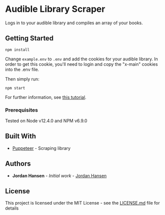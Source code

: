# Audible Library Scraper

Logs in to your audible library and compiles an array of your books.

## Getting Started
```
npm install
```

Change `example.env` to `.env` and add the cookies for your audible library. In order to get this cookie, you'll need to login and copy the "x-main" cookies into the .env file.

Then simply run:

```
npm start
```

For further information, see [this tutorial](https://javascriptwebscrapingguy.com/jordan-scrapes-audible-with-cookies/).

### Prerequisites

Tested on Node v12.4.0 and NPM v6.9.0

## Built With

* [Puppeteer](https://github.com/GoogleChrome/puppeteer) - Scraping library

## Authors

* **Jordan Hansen** - *Initial work* - [Jordan Hansen](https://github.com/aarmora)


## License

This project is licensed under the MIT License - see the [LICENSE.md](LICENSE.md) file for details